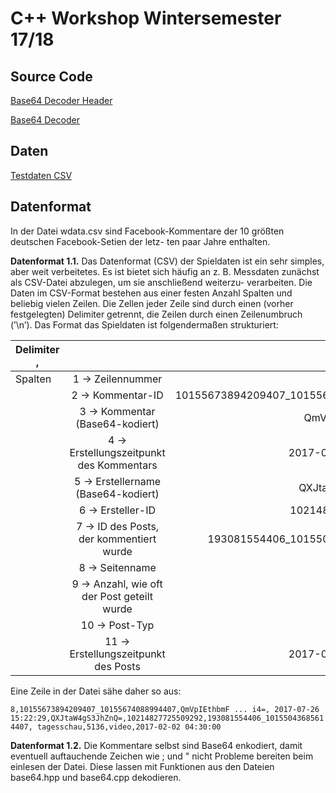 # C++ Workshop Wintersemester 17/18
## Source Code
[Base64 Decoder Header](https://raw.githubusercontent.com/cppworkshop/cppworkshop.github.io/master/base64.hpp)

[Base64 Decoder](https://raw.githubusercontent.com/cppworkshop/cppworkshop.github.io/master/base64.cpp)

## Daten
[Testdaten CSV](https://www.dropbox.com/s/giejwiyz60a8prb/wdata_extended.csv?dl=1)

## Datenformat
In der Datei wdata.csv sind Facebook-Kommentare der 10 größten deutschen Facebook-Setien der letz-
ten paar Jahre enthalten.

**Datenformat 1.1.** Das Datenformat (CSV) der Spieldaten ist ein sehr simples, aber weit verbeitetes. Es
ist bietet sich häufig an z. B. Messdaten zunächst als CSV-Datei abzulegen, um sie anschließend weiterzu-
verarbeiten. Die Daten im CSV-Format bestehen aus einer festen Anzahl Spalten und beliebig vielen Zeilen.
Die Zellen jeder Zeile sind durch einen (vorher festgelegten) Delimiter getrennt, die Zeilen durch einen
Zeilenumbruch (’\n’). Das Format das Spieldaten ist folgendermaßen strukturiert:


| Delimiter ,        |||
| ------------- |:-------------:| -----:|
| Spalten     | 1 → Zeilennummer | 6 |
|      | 2 → Kommentar-ID |   10155673894209407_10155674088994407 |
|  | 3 → Kommentar (Base64-kodiert)      |    QmVpIEthbmF ... i4= |
|  | 4 → Erstellungszeitpunkt des Kommentars     |    2017-07-26 15:22:29 |
|  | 5 → Erstellername (Base64-kodiert)     |    QXJtaW4gS3JhZnQ= |
|  | 6 → Ersteller-ID    |    10214827725509292 |
|  | 7 → ID des Posts, der kommentiert wurde    |    193081554406_10155043685614407 |
|  | 8 → Seitenname    |    tagesschau |
|  | 9 → Anzahl, wie oft der Post geteilt wurde    |    5136 |
|  | 10 → Post-Typ  |    video |
|  | 11 → Erstellungszeitpunkt des Posts    |    2017-02-02 04:30:00 |

Eine Zeile in der Datei sähe daher so aus:

`8,10155673894209407_10155674088994407,QmVpIEthbmF ... i4=,
2017-07-26 15:22:29,QXJtaW4gS3JhZnQ=,10214827725509292,193081554406_10155043685614407,
tagesschau,5136,video,2017-02-02 04:30:00`

**Datenformat 1.2.** Die Kommentare selbst sind Base64 enkodiert, damit eventuell auftauchende Zeichen
wie ; und " nicht Probleme bereiten beim einlesen der Datei. Diese lassen mit Funktionen aus den Dateien
base64.hpp und base64.cpp dekodieren.


